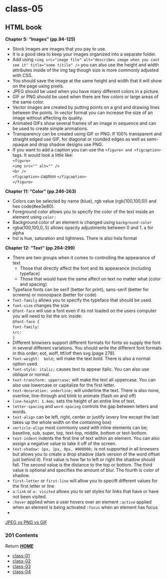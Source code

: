 # class-05

## HTML book

**Chapter 5: “Images” (pp.94-125)**   
* Stock Images are images that you pay to use.
* It is a good idea to keep your images organized into a separate folder.
* Add using `<img src="image file" alt="describes image when you cant see it" title="some titile" />` you can also use the height and width attributes inside of the img tag though size is more commonly adjusted with CSS. 
* You should save the image at the same height and width that it will show on the page using pixels.
* JPEG should be used when you have many different colors in a picture.
* GIF or PNG should be used when there are few colors or large areas of the same color.
* Vector images are created by putting points on a grid and drawing lines between the points. In vector format you can increase the size of an image without affecting its quality. 
* Animated GIFs show several frames of an image in sequence and can be used to create simple animations.
* Transparency can be created using GIF or PNG. If 100% transparent and straight edged use GIF, for diagonal or rounded edges as well as semi-opaque and drop shadow designs use PNG.
* If you want to add a caption you can use the `<figure> and <figcaption>` tags. It would look a little like:   
`<figure>`   
`<img src="" alt="" />`   
`<br />`   
`<figcaption>` caption `</figcaption>`   
`</figure>`

**Chapter 11: “Color” (pp.246-263)**
* Colors can be selected by name (blue), rgb value (rgb(100,100,0)) and hex code(#ee3e80). 
* Foreground color allows you to specify the color of the text inside an element using `color:`
* Background color of an element is changed using `background-color`
* rgba(100,100,0,.5) allows opacity adjustments between 0 and 1. a for alpha
* hsl is hue, saturation and lightness. There is also hsla format


**Chapter 12: “Text” (pp.264-299)**
* There are two groups when it comes to controlling the appearance of text
  * Those that directly affect the font and its appearance (including typeface)
  * Those that would have the same affect on text no matter what (color and spacing)
* Typeface fonts can be serif (better for print), sans-serif (better for screens) or monospace (better for code)
* `font-family` allows you to specify the typeface that should be used. 
* `font-size` changes the size
* `@font-face` will use a font even if its not loaded on the users computer you will need to list the src inside:   
`@font-face {`   
`font-family:`   
`src:`   
`}`
* Different browsers support different formats for fonts so supply the font in several different variations. You should write the different font formats in this order; eot, woff, ttf/otf then svg (page 278).
* `font-weight:  bold;` will make the text bold. There is also a normal option used. 
* `font-style: italic;` causes text to appear italic. You can also use oblique or normal. 
* `text-transform: uppercase;` will make the text all uppercase. You can also use lowercase or capitalize for the first letter.
* `text-decoration: underline;` will underline the text. There is also none, overline, line-through and blink to animate (flash on and off)
* `line-height: 1.4em;` sets the height of an entire line of text. 
* `letter-spacing` and `word-spacing` controls the gap between letters and words.
* `text-align` can be left, right, center or justify (every line except the last takes up the whole width on the containing box)
* `verticle-align` most commonly used with inline elements can be; baseline, sub, super, top, text-top, middle, bottom or text-bottom. 
* `text-indent` indents the first line of text within an element. You can also assign a negative value to take it off of the screen. 
* `text-shadow: 1px, 1px, 0px, #000000;` is not supported in all browsers but allows you to create a drop shadow (dark version of the word offset just behind it). First value is how far to left or right the shadow should fall.  The second  value is the distance to the top or bottom. The third value is optional and specifies the amount of blur. The fourth is color of shadow.
* `first-letter` or `first-line` will allow you to specift different values for the first letter or line 
* `a:link` or `a: visited` allows you to set styles for links that have or have not been visited. 
* `:hover` applied when a user hovers over an element `:active` applied when an element is being activated `:focus` when an element has focus
* 


[JPEG vs PNG vs GIF](https://blog.imagekit.io/jpeg-vs-png-vs-gif-which-image-format-to-use-and-when-c8913ae3e01d)

### **201 Contents**
Return [**_HOME_**](https://DustinHall.github.io/reading-notes)
* [class-01](https://dustinhall.github.io/reading-notes/class-01)
* [class-02](http://dustinhall.github.io/reading-notes/class-02)
* [class-03](http://dustinhall.github.io/reading-notes/class-03)
* [class-04](http://dustinhall.github.io/reading-notes/class-04)